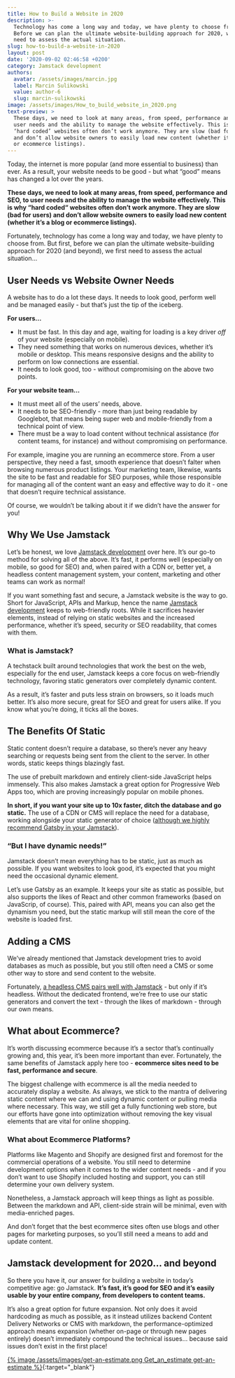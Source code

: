 ```yaml
---
title: How to Build a Website in 2020
description: >-
  Technology has come a long way and today, we have plenty to choose from.
  Before we can plan the ultimate website-building approach for 2020, we first
  need to assess the actual situation.
slug: how-to-build-a-website-in-2020
layout: post
date: '2020-09-02 02:46:58 +0200'
category: Jamstack development
authors:
  avatar: /assets/images/marcin.jpg
  label: Marcin Sulikowski
  value: author-6
  slug: marcin-sulikowski
image: /assets/images/How_to_build_website_in_2020.png
text-preview: >
  These days, we need to look at many areas, from speed, performance and SEO, to
  user needs and the ability to manage the website effectively. This is why
  ‘hard coded’ websites often don’t work anymore. They are slow (bad for users)
  and don’t allow website owners to easily load new content (whether it’s a blog
  or ecommerce listings).
---
```

Today, the internet is more popular (and more essential to business) than ever. As a result, your website needs to be good - but what “good” means has changed a lot over the years.

**These days, we need to look at many areas, from speed, performance and SEO, to user needs and the ability to manage the website effectively. This is why “hard coded“ websites often don’t work anymore. They are slow (bad for users) and don’t allow website owners to easily load new content (whether it’s a blog or ecommerce listings).**

Fortunately, technology has come a long way and today, we have plenty to choose from. But first, before we can plan the ultimate website-building approach for 2020 (and beyond), we first need to assess the actual situation...

## User Needs vs Website Owner Needs

A website has to do a lot these days. It needs to look good, perform well and be managed easily - but that’s just the tip of the iceberg.

**For users...**

* It must be fast. In this day and age, waiting for loading is a key driver *off* of your website (especially on mobile).
* They need something that works on numerous devices, whether it’s mobile or desktop. This means responsive designs and the ability to perform on low connections are essential.
* It needs to look good, too - without compromising on the above two points.

**For your website team…**

* It must meet all of the users’ needs, above.
* It needs to be SEO-friendly - more than just being readable by Googlebot, that means being super web and mobile-friendly from a technical point of view.
* There must be a way to load content without technical assistance (for content teams, for instance) and without compromising on performance.

For example, imagine you are running an ecommerce store. From a user perspective, they need a fast, smooth experience that doesn’t falter when browsing numerous product listings. Your marketing team, likewise, wants the site to be fast and readable for SEO purposes, while those responsible for managing all of the content want an easy and effective way to do it - one that doesn’t require technical assistance.

Of course, we wouldn’t be talking about it if we didn’t have the answer for you!

## Why We Use Jamstack

Let’s be honest, we love [Jamstack development](https://naturaily.com/services/webdevelopment/jamstack) over here. It’s our go-to method for solving all of the above. It’s fast, it performs well (especially on mobile, so good for SEO) and, when paired with a CDN or, better yet, a headless content management system, your content, marketing and other teams can work as normal!

If you want something fast and secure, a Jamstack website is the way to go. Short for JavaScript, APIs and Markup, hence the name [Jamstack development](https://naturaily.com/services/webdevelopment/jamstack) keeps to web-friendly roots. While it sacrifices heavier elements, instead of relying on static websites and the increased performance, whether it’s speed, security or SEO readability, that comes with them.

### What is Jamstack?

A techstack built around technologies that work the best on the web, especially for the end user, Jamstack keeps a core focus on web-friendly technology, favoring static generators over completely dynamic content.

As a result, it’s faster and puts less strain on browsers, so it loads much better. It’s also more secure, great for SEO and great for users alike. If you know what you’re doing, it ticks all the boxes.

## The Benefits Of Static

Static content doesn’t require a database, so there’s never any heavy searching or requests being sent from the client to the server. In other words, static keeps things blazingly fast.

The use of prebuilt markdown and entirely client-side JavaScript helps immensely. This also makes Jamstack a great option for Progressive Web Apps too, which are proving increasingly popular on mobile phones.

**In short, if you want your site up to 10x faster, ditch the database and go static.** The use of a CDN or CMS will replace the need for a database, working alongside your static generator of choice ([although we highly recommend Gatsby in your Jamstack](https://naturaily.com/blog/why-you-should-consider-gatsby-js-for-your-jamstack-website)).

### “But I have dynamic needs!”

Jamstack doesn’t mean everything has to be static, just as much as possible. If you want websites to look good, it’s expected that you might need the occasional dynamic element.

Let’s use Gatsby as an example. It keeps your site as static as possible, but also supports the likes of React and other common frameworks (based on JavaScrip, of course). This, paired with API, means you can also get the dynamism you need, but the static markup will still mean the core of the website is loaded first.

## Adding a CMS

We’ve already mentioned that Jamstack development tries to avoid databases as much as possible, but you still often need a CMS or some other way to store and send content to the website.

Fortunately, [a headless CMS pairs well with Jamstack](https://naturaily.com/blog/comparison-of-15-headless-cms-for-jamstack-websites) - but only if it’s headless. Without the dedicated frontend, we’re free to use our static generators and convert the text - through the likes of markdown - through our own means.

## What about Ecommerce?

It’s worth discussing ecommerce because it’s a sector that’s continually growing and, this year, it’s been more important than ever. Fortunately, the same benefits of Jamstack apply here too - **ecommerce sites need to be fast, performance and secure**.

The biggest challenge with ecommerce is all the media needed to accurately display a website. As always, we stick to the mantra of delivering static content where we can and using dynamic content or pulling media where necessary. This way, we still get a fully functioning web store, but our efforts have gone into optimization without removing the key visual elements that are vital for online shopping.

### What about Ecommerce Platforms?

Platforms like Magento and Shopify are designed first and foremost for the commercial operations of a website. You still need to determine development options when it comes to the wider content needs - and if you don’t want to use Shopify included hosting and support, you can still determine your own delivery system.

Nonetheless, a Jamstack approach will keep things as light as possible. Between the markdown and API, client-side strain will be minimal, even with media-enriched pages.

And don’t forget that the best ecommerce sites often use blogs and other pages for marketing purposes, so you’ll still need a means to add and update content.

## Jamstack development for 2020… and beyond

So there you have it, our answer for building a website in today’s competitive age: go Jamstack. **It’s fast, it’s good for SEO and it’s easily usable by your entire company, from developers to content teams.**

It’s also a great option for future expansion. Not only does it avoid hardcoding as much as possible, as it instead utilizes backend Content Delivery Networks or CMS with markdown, the performance-optimized approach means expansion (whether on-page or through new pages entirely) doesn’t immediately compound the technical issues… because said issues don’t exist in the first place!

[{% image /assets/images/get-an-estimate.png Get_an_estimate get-an-estimate %}](https://naturaily.com/get-an-estimate){:target="_blank"}
